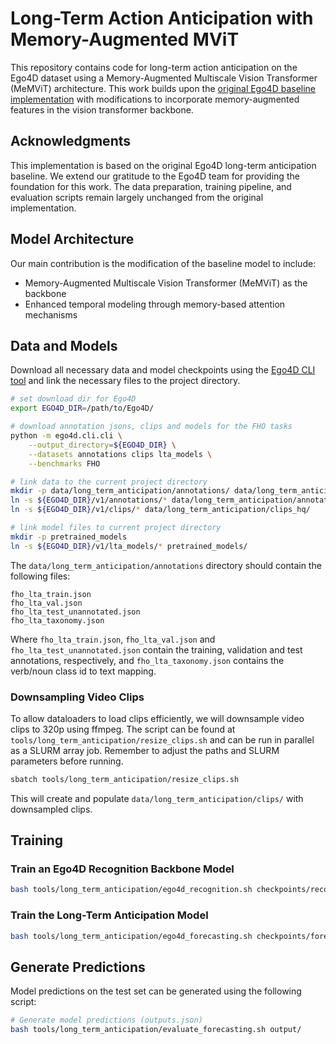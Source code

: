 # Long-Term Action Anticipation with Memory-Augmented MViT

This repository contains code for long-term action anticipation on the Ego4D dataset using a Memory-Augmented Multiscale Vision Transformer (MeMViT) architecture. This work builds upon the [original Ego4D baseline implementation]([https://github.com/facebookresearch/Ego4D](https://github.com/EGO4D/forecasting/blob/main/LONG_TERM_ANTICIPATION.md)) with modifications to incorporate memory-augmented features in the vision transformer backbone.

## Acknowledgments

This implementation is based on the original Ego4D long-term anticipation baseline. We extend our gratitude to the Ego4D team for providing the foundation for this work. The data preparation, training pipeline, and evaluation scripts remain largely unchanged from the original implementation.

## Model Architecture

Our main contribution is the modification of the baseline model to include:
- Memory-Augmented Multiscale Vision Transformer (MeMViT) as the backbone
- Enhanced temporal modeling through memory-based attention mechanisms

## Data and Models
Download all necessary data and model checkpoints using the [Ego4D CLI tool](https://github.com/facebookresearch/Ego4d/blob/main/ego4d/cli/README.md) and link the necessary files to the project directory.

```bash
# set download dir for Ego4D
export EGO4D_DIR=/path/to/Ego4D/

# download annotation jsons, clips and models for the FHO tasks
python -m ego4d.cli.cli \
    --output_directory=${EGO4D_DIR} \
    --datasets annotations clips lta_models \
    --benchmarks FHO

# link data to the current project directory
mkdir -p data/long_term_anticipation/annotations/ data/long_term_anticipation/clips_hq/
ln -s ${EGO4D_DIR}/v1/annotations/* data/long_term_anticipation/annotations/
ln -s ${EGO4D_DIR}/v1/clips/* data/long_term_anticipation/clips_hq/

# link model files to current project directory
mkdir -p pretrained_models
ln -s ${EGO4D_DIR}/v1/lta_models/* pretrained_models/
```

The `data/long_term_anticipation/annotations` directory should contain the following files:

```
fho_lta_train.json
fho_lta_val.json
fho_lta_test_unannotated.json
fho_lta_taxonomy.json
```

Where `fho_lta_train.json`, `fho_lta_val.json` and `fho_lta_test_unannotated.json` contain the training, validation and test annotations, respectively, and `fho_lta_taxonomy.json` contains the verb/noun class id to text mapping.

### Downsampling Video Clips
To allow dataloaders to load clips efficiently, we will downsample video clips to 320p using ffmpeg. The script can be found at `tools/long_term_anticipation/resize_clips.sh` and can be run in parallel as a SLURM array job. Remember to adjust the paths and SLURM parameters before running.

```bash
sbatch tools/long_term_anticipation/resize_clips.sh
```
This will create and populate `data/long_term_anticipation/clips/` with downsampled clips.

## Training

### Train an Ego4D Recognition Backbone Model
```bash
bash tools/long_term_anticipation/ego4d_recognition.sh checkpoints/recognition/
```

### Train the Long-Term Anticipation Model
```bash
bash tools/long_term_anticipation/ego4d_forecasting.sh checkpoints/forecasting/
```

## Generate Predictions

Model predictions on the test set can be generated using the following script:
```bash
# Generate model predictions (outputs.json)
bash tools/long_term_anticipation/evaluate_forecasting.sh output/
```

